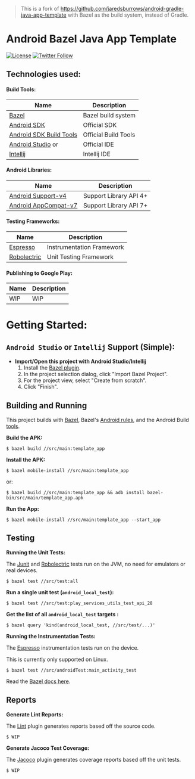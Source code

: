 > This is a fork of https://github.com/jaredsburrows/android-gradle-java-app-template with Bazel as the build system, instead of Gradle.

# Android Bazel Java App Template 

[![License](https://img.shields.io/badge/License-Apache%202.0-blue.svg)](http://www.apache.org/licenses/LICENSE-2.0)
[![Twitter Follow](https://img.shields.io/twitter/follow/jaredsburrows.svg?style=social)](https://twitter.com/jaredsburrows)

## Technologies used:
#### Build Tools:
| Name                                                                                     | Description          |
|------------------------------------------------------------------------------------------|----------------------|
| [Bazel](https://bazel.build)                                                             | Bazel build system   |
| [Android SDK](http://developer.android.com/tools/revisions/platforms.html#5.1)           | Official SDK         |
| [Android SDK Build Tools](http://developer.android.com/tools/revisions/build-tools.html) | Official Build Tools |
| [Android Studio](http://tools.android.com/recent) or                                     | Official IDE         |
| [Intellij](https://www.jetbrains.com/idea/download/)                                     | Intellij IDE         |

#### Android Libraries:
| Name                                                                                                  | Description            |
|-------------------------------------------------------------------------------------------------------|------------------------|
| [Android Support-v4](http://developer.android.com/tools/support-library/features.html#v4)             | Support Library API 4+ |
| [Android AppCompat-v7](http://developer.android.com/tools/support-library/features.html#v7-appcompat) | Support Library API 7+ |

#### Testing Frameworks:
| Name                                                                  | Description               |
|-----------------------------------------------------------------------|---------------------------|
| [Espresso](https://google.github.io/android-testing-support-library/) | Instrumentation Framework |
| [Robolectric](https://github.com/robolectric/robolectric)             | Unit Testing Framework    |

#### Publishing to Google Play:
| Name | Description |
|------|-------------|
| WIP  | WIP         |

# Getting Started:
## `Android Studio` or `Intellij` Support (Simple):
- **Import/Open this project with Android Studio/Intellij**
  1. Install the [Bazel plugin](https://ij.bazel.build/).
  1. In the project selection dialog, click "Import Bazel Project".
  1. For the project view, select "Create from scratch".
  1. Click "Finish".

## Building and Running


This project builds with [Bazel](https://bazel.build), Bazel's [Android rules](https://docs.bazel.build/versions/master/be/android.html), and the Android Build [tools](http://tools.android.com/tech-docs/new-build-system).


**Build the APK:**

    $ bazel build //src/main:template_app

**Install the APK:**

    $ bazel mobile-install //src/main:template_app
    
or:

    $ bazel build //src/main:template_app && adb install bazel-bin/src/main/template_app.apk

**Run the App:**

    $ bazel mobile-install //src/main:template_app --start_app

## Testing

**Running the Unit Tests:**

The [Junit](http://junit.org/junit4/) and [Robolectric](https://github.com/robolectric/robolectric) tests run on the JVM, no need for emulators or real devices.

    $ bazel test //src/test:all

**Run a single unit test (`android_local_test`):**

    $ bazel test //src/test:play_services_utils_test_api_28

**Get the list of all `android_local_test` targets :**

    $ bazel query 'kind(android_local_test, //src/test/...)'


**Running the Instrumentation Tests:**

The [Espresso](https://developer.android.com/training/testing/ui-testing/espresso-testing.html) instrumentation tests run on the device.

This is currently only supported on Linux.

    $ bazel test //src/androidTest:main_activity_test
    
Read the [Bazel docs here](https://docs.bazel.build/versions/master/android-instrumentation-test.html).

## Reports

**Generate Lint Reports:**


The [Lint](http://developer.android.com/tools/help/lint.html) plugin generates reports based off the source code.


    $ WIP


**Generate Jacoco Test Coverage:**


The [Jacoco](http://www.eclemma.org/jacoco/) plugin generates coverage reports based off the unit tests.


    $ WIP
